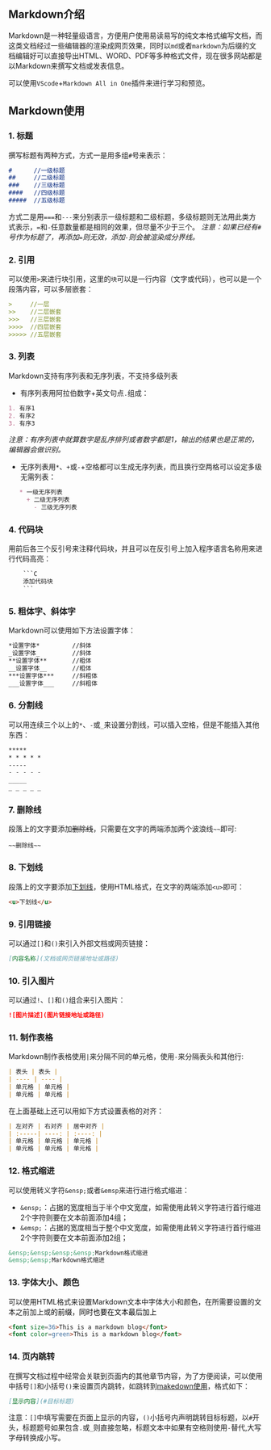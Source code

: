 ## Markdown介绍

Markdown是一种轻量级语言，方便用户使用易读易写的纯文本格式编写文档，而这类文档经过一些编辑器的渲染成网页效果，同时以`md`或者`markdown`为后缀的文档编辑好可以直接导出HTML、WORD、PDF等多种格式文件，现在很多网站都是以Markdown来撰写文档或发表信息。

可以使用`VScode`+`Markdown All in One`插件来进行学习和预览。

## Markdown使用

### 1. 标题

撰写标题有两种方式，方式一是用多组`#`号来表示：

```markdown
#      //一级标题
##     //二级标题
###    //三级标题
####   //四级标题
#####  //五级标题
```

方式二是用`===`和`---`来分别表示一级标题和二级标题，多级标题则无法用此类方式表示，`=`和`-`任意数量都是相同的效果，但尽量不少于三个。
*注意：如果已经有`#`号作为标题了，再添加`=`则无效，添加`-`则会被渲染成分界线。*

### 2. 引用

可以使用`>`来进行块引用，这里的`块`可以是一行内容（文字或代码），也可以是一个段落内容，可以多层嵌套：

```markdown
>     //一层
>>    //二层嵌套
>>>   //三层嵌套
>>>>  //四层嵌套
>>>>> //五层嵌套
```

### 3. 列表

Markdown支持有序列表和无序列表，不支持多级列表
- 有序列表用阿拉伯数字+英文句点`.`组成：

```markdown
1. 有序1
2. 有序2
3. 有序3
```

*注意：有序列表中就算数字是乱序排列或者数字都是1，输出的结果也是正常的，编辑器会做识别。*

- 无序列表用`*`、`+`或`-`+空格都可以生成无序列表，而且换行空两格可以设定多级无需列表：

```markdown
   * 一级无序列表
     + 二级无序列表
       - 三级无序列表
```

### 4. 代码块

用前后各三个反引号来注释代码块，并且可以在反引号上加入程序语言名称用来进行代码高亮：

```c
    ```C
    添加代码块
    ```
```

### 5. 粗体字、斜体字

Markdown可以使用如下方法设置字体：

```markdown
*设置字体*         //斜体
_设置字体_         //斜体
**设置字体**       //粗体
__设置字体__       //粗体
***设置字体***     //斜粗体
___设置字体___     //斜粗体
```

### 6. 分割线

可以用连续三个以上的`*`、`-`或`_`来设置分割线，可以插入空格，但是不能插入其他东西：

```markdown
*****
* * * * *
-----
- - - - -
_____
_ _ _ _ _
```

### 7. 删除线

段落上的文字要添加~~删除线~~，只需要在文字的两端添加两个波浪线`~~`即可:

```markdow
~~删除线~~
```

### 8. 下划线

段落上的文字要添加<u>下划线</u>，使用HTML格式，在文字的两端添加`<u>`即可：

```markdown
<u>下划线</u>
```

### 9. 引用链接

可以通过`[]`和`()`来引入外部文档或网页链接：

```markdown
[内容名称](文档或网页链接地址或路径)
```

### 10. 引入图片

可以通过`!`、`[]`和`()`组合来引入图片：

```markdown
![图片描述](图片链接地址或路径)
```

### 11. 制作表格

Markdown制作表格使用`|`来分隔不同的单元格，使用`-`来分隔表头和其他行:

```markdown
| 表头 | 表头 |
| ---- | ---- |
| 单元格 | 单元格 |
| 单元格 | 单元格 |
```

在上面基础上还可以用如下方式设置表格的对齐：

```markdown
| 左对齐 | 右对齐 | 居中对齐 |
| :-----| ----: | :----: |
| 单元格 | 单元格 | 单元格 |
| 单元格 | 单元格 | 单元格 |
```

### 12. 格式缩进

可以使用转义字符`&ensp;`或者`&emsp`来进行进行格式缩进：
- `&ensp;`：占据的宽度相当于半个中文宽度，如需使用此转义字符进行首行缩进2个字符则要在文本前面添加4组；
- `&emsp;`：占据的宽度相当于整个中文宽度，如需使用此转义字符进行首行缩进2个字符则要在文本前面添加2组；

```markdown
&ensp;&ensp;&ensp;&ensp;Markdown格式缩进
&emsp;&emsp;Markdown格式缩进
```

### 13. 字体大小、颜色

可以使用HTML格式来设置Markdown文本中字体大小和颜色，在所需要设置的文本之前加上<font size=xxx>或<font color=xxx>的前缀，同时也要在文本最后加上</font>

```markdown
<font size=36>This is a markdown blog</font>
<font color=green>This is a markdown blog</font>
```

### 14. 页内跳转

在撰写文档过程中经常会关联到页面内的其他章节内容，为了方便阅读，可以使用中括号`[]`和小括号`()`来设置页内跳转，如跳转到[makedown使用](#markdown使用)，格式如下：

```markdown
[显示内容](#目标标题)
```

注意：`[]`中填写需要在页面上显示的内容，`()`小括号内声明跳转目标标题，以`#`开头，标题题号如果包含`.`或`_`则直接忽略，标题文本中如果有空格则使用`-`替代,大写字母转换成小写。
